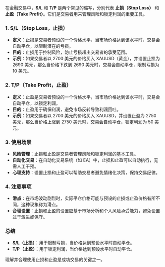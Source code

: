 在金融交易中，**S/L** 和 **T/P** 是两个常见的缩写，分别代表 **止损（Stop Loss）** 和 **止盈（Take Profit）**。它们是交易者用来管理风险和锁定利润的重要工具。

### 1. **S/L（Stop Loss，止损）**
   - **定义**：止损是交易者预设的一个价格水平，当市场价格达到该水平时，交易会自动平仓，以限制潜在的亏损。
   - **目的**：止损用于控制风险，防止亏损超出交易者的承受范围。
   - **示例**：如果交易者以 2700 美元的价格买入 XAUUSD（黄金），并设置止损为 2690 美元，那么当价格下跌到 2690 美元时，交易会自动平仓，限制亏损为 10 美元。

### 2. **T/P（Take Profit，止盈）**
   - **定义**：止盈是交易者预设的一个价格水平，当市场价格达到该水平时，交易会自动平仓，以锁定利润。
   - **目的**：止盈用于确保利润，避免市场反转导致利润回吐。
   - **示例**：如果交易者以 2700 美元的价格买入 XAUUSD，并设置止盈为 2750 美元，那么当价格上涨到 2750 美元时，交易会自动平仓，锁定利润为 50 美元。

### 3. **使用场景**
   - **风险管理**：止损和止盈是交易者管理风险和锁定利润的基本工具。
   - **自动化交易**：在自动化交易系统（如 EA）中，止损和止盈可以自动执行，无需人工干预。
   - **心理支持**：设置止损和止盈可以帮助交易者避免情绪化决策，保持交易纪律。

### 4. **注意事项**
   - **滑点**：在市场波动剧烈时，实际平仓价格可能与预设的止损或止盈价格有所不同，这种现象称为滑点。
   - **合理设置**：止损和止盈的设置应基于市场分析和个人风险承受能力，避免设置过于激进或保守。

### 总结
- **S/L（止损）**：用于限制亏损，当价格达到预设水平时自动平仓。
- **T/P（止盈）**：用于锁定利润，当价格达到预设水平时自动平仓。

理解并合理使用止损和止盈是成功交易的关键之一。